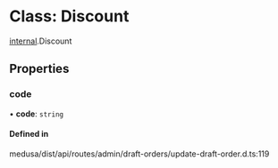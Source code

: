 # Class: Discount

[internal](../modules/internal-8.md).Discount

## Properties

### code

• **code**: `string`

#### Defined in

medusa/dist/api/routes/admin/draft-orders/update-draft-order.d.ts:119
